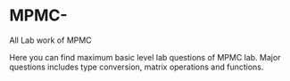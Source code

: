 # MPMC-
All Lab work of MPMC

Here you can find maximum basic level lab questions of MPMC lab. Major questions includes type conversion, matrix operations and functions.
